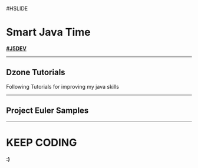 #HSLIDE

# Smart Java Time
<span class="primary"><strong><a href="https://twitter.com/search?q=%23j5dev&src=typd" target="_blank">#J5DEV</a></strong></span>

---

## Dzone Tutorials

Following Tutorials for improving my java skills

---

## Project Euler Samples

---

# KEEP CODING  
<span class="primary"><strong>:)</strong></span>

